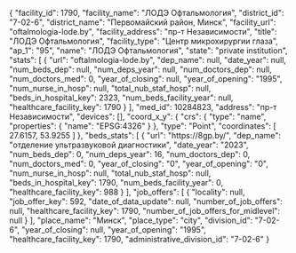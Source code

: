 {
    "facility_id": 1790,
    "facility_name": "ЛОДЭ Офтальмология",
    "district_id": "7-02-6",
    "district_name": "Первомайский район, Минск",
    "facility_url": "oftalmologia-lode.by",
    "facility_address": "пр-т Независимости",
    "title": "ЛОДЭ Офтальмология",
    "facility_type": "Центр микрохирургии глаза",
    "ap_1": "95",
    "name": "ЛОДЭ Офтальмология",
    "state": "private institution",
    "stats": [
        {
            "url": "oftalmologia-lode.by",
            "dep_name": null,
            "date_year": null,
            "num_beds_dep": null,
            "num_deps_year": null,
            "num_doctors_dep": null,
            "num_doctors_med": 0,
            "year_of_closing": null,
            "year_of_opening": "1995",
            "num_nurse_in_hosp": null,
            "total_nub_staf_hosp": null,
            "beds_in_hospital_key": 2323,
            "num_beds_facility_year": null,
            "healthcare_facility_key": 1790
        }
    ],
    "med_id": 10284823,
    "address": "пр-т Независимости",
    "devices": [],
    "coord_x_y": {
        "crs": {
            "type": "name",
            "properties": {
                "name": "EPSG:4326"
            }
        },
        "type": "Point",
        "coordinates": [
            27.6157,
            53.9255
        ]
    },
    "beds_stats": [
        {
            "url": "https:\/\/8gp.by\/",
            "dep_name": "отделение ультразвуковой диагностики",
            "date_year": "2023",
            "num_beds_dep": 0,
            "num_deps_year": 16,
            "num_doctors_dep": 0,
            "num_doctors_med": 0,
            "year_of_closing": "0",
            "year_of_opening": "0",
            "num_nurse_in_hosp": null,
            "total_nub_staf_hosp": null,
            "beds_in_hospital_key": 1790,
            "num_beds_facility_year": 0,
            "healthcare_facility_key": 988
        }
    ],
    "job_offers": [
        {
            "locality": null,
            "job_offer_key": 592,
            "date_of_data_update": null,
            "number_of_job_offers": null,
            "healthcare_facility_key": 1790,
            "number_of_job_offers_for_midlevel": null
        }
    ],
    "place_name": "Минск",
    "place_type": "city",
    "division_id": "7-02-6",
    "year_of_closing": null,
    "year_of_opening": "1995",
    "healthcare_facility_key": 1790,
    "administrative_division_id": "7-02-6"
}